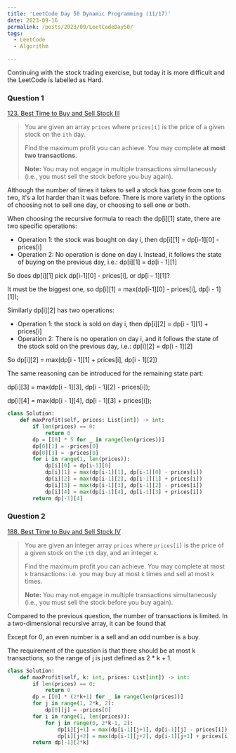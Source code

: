 ```yaml
---
title: 'LeetCode Day 50 Dynamic Programming (11/17)'
date: 2023-09-16
permalink: /posts/2023/09/LeetCodeDay50/
tags:
  - LeetCode
  - Algorithm

---
```


Continuing with the stock trading exercise, but today it is more difficult and the LeetCode is labelled as Hard.

### Question 1

[123. Best Time to Buy and Sell Stock III](https://leetcode.com/problems/best-time-to-buy-and-sell-stock-iii/)

> You are given an array `prices` where `prices[i]` is the price of a given stock on the `ith` day.
>
> Find the maximum profit you can achieve. You may complete **at most two transactions**.
>
> **Note:** You may not engage in multiple transactions simultaneously (i.e., you must sell the stock before you buy again).

Although the number of times it takes to sell a stock has gone from one to two, it's a lot harder than it was before. There is more variety in the options of choosing not to sell one day, or choosing to sell one or both.

When choosing the recursive formula to reach the dp[i][1] state, there are two specific operations:

- Operation 1: the stock was bought on day i, then dp[i][1] = dp[i-1][0] - prices[i]
- Operation 2: No operation is done on day i. Instead, it follows the state of buying on the previous day, i.e.: dp[i][1] = dp[i - 1][1]

So does dp[i][1] pick dp[i-1][0] - prices[i], or dp[i - 1][1]?

It must be the biggest one, so dp[i][1] = max(dp[i-1][0] - prices[i], dp[i - 1][1]);

Similarly dp[i][2] has two operations:

- Operation 1: the stock is sold on day i, then dp[i][2] = dp[i - 1][1] + prices[i]
- Operation 2: There is no operation on day i, and it follows the state of the stock sold on the previous day, i.e.: dp[i][2] = dp[i - 1][2]

So dp[i][2] = max(dp[i - 1][1] + prices[i], dp[i - 1][2])

The same reasoning can be introduced for the remaining state part:

dp[i][3] = max(dp[i - 1][3], dp[i - 1][2] - prices[i]);

dp[i][4] = max(dp[i - 1][4], dp[i - 1][3] + prices[i]);

```python
class Solution:
    def maxProfit(self, prices: List[int]) -> int:
        if len(prices) == 0:
            return 0
        dp = [[0] * 5 for _ in range(len(prices))]
        dp[0][1] = -prices[0]
        dp[0][3] = -prices[0]
        for i in range(1, len(prices)):
            dp[i][0] = dp[i-1][0]
            dp[i][1] = max(dp[i-1][1], dp[i-1][0] - prices[i])
            dp[i][2] = max(dp[i-1][2], dp[i-1][1] + prices[i])
            dp[i][3] = max(dp[i-1][3], dp[i-1][2] - prices[i])
            dp[i][4] = max(dp[i-1][4], dp[i-1][3] + prices[i])
        return dp[-1][4]
```

### Question 2

[188. Best Time to Buy and Sell Stock IV](https://leetcode.com/problems/best-time-to-buy-and-sell-stock-iv/)

> You are given an integer array `prices` where `prices[i]` is the price of a given stock on the `ith` day, and an integer `k`.
>
> Find the maximum profit you can achieve. You may complete at most `k` transactions: i.e. you may buy at most `k` times and sell at most `k` times.
>
> **Note:** You may not engage in multiple transactions simultaneously (i.e., you must sell the stock before you buy again).

Compared to the previous question, the number of transactions is limited. In a two-dimensional recursive array, it can be found that

Except for 0, an even number is a sell and an odd number is a buy.

The requirement of the question is that there should be at most k transactions, so the range of j is just defined as 2 * k + 1.

```python
class Solution:
    def maxProfit(self, k: int, prices: List[int]) -> int:
        if len(prices) == 0:
            return 0
        dp = [[0] * (2*k+1) for _ in range(len(prices))]
        for j in range(1, 2*k, 2):
            dp[0][j] = -prices[0]
        for i in range(1, len(prices)):
            for j in range(0, 2*k-1, 2):
                dp[i][j+1] = max(dp[i-1][j+1], dp[i-1][j] - prices[i])
                dp[i][j+2] = max(dp[i-1][j+2], dp[i-1][j+1] + prices[i])
        return dp[-1][2*k]
```

